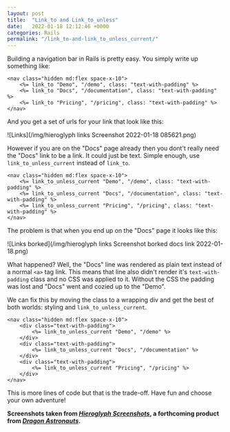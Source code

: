 ```yaml
---
layout: post
title:  "Link_to and Link_to_unless"
date:   2022-01-18 12:12:46 +0000
categories: Rails
permalink: "/link_to-and-link_to_unless_current/"
---
```


Building a navigation bar in Rails is pretty easy. You simply write up something like:

    <nav class="hidden md:flex space-x-10">
        <%= link_to "Demo", "/demo", class: "text-with-padding" %>
        <%= link_to "Docs", "/documentation", class: "text-with-padding" %>
        <%= link_to "Pricing", "/pricing", class: "text-with-padding" %>
    </nav>
 
 And you get a set of urls for your link that look like this:
 
 ![Links](/img/hieroglyph links Screenshot 2022-01-18 085621.png)
 
 However if you are on the "Docs" page already then you dont't really need the "Docs" link to be a link. It could just be text. Simple enough, use `link_to_unless_current` instead of `link_to`.
 
    <nav class="hidden md:flex space-x-10">
        <%= link_to_unless_current "Demo", "/demo", class: "text-with-padding" %>
        <%= link_to_unless_current "Docs", "/documentation", class: "text-with-padding" %>
        <%= link_to_unless_current "Pricing", "/pricing", class: "text-with-padding" %>
    </nav>

The problem is that when you end up on the "Docs" page it looks like this:

![Links borked](/img/hieroglyph links Screenshot borked docs link 2022-01-18.png)

What happened? Well, the "Docs" line was rendered as plain text instead of a normal `<a>` tag link. This means that line also didn't render it's `text-with-padding` class and no CSS was applied to it. Without the CSS the padding was lost and "Docs" went and cozied up to the "Demo".

We can fix this by moving the class to a wrapping div and get the best of both worlds: styling and `link_to_unless_current`.

    <nav class="hidden md:flex space-x-10">
        <div class="text-with-padding">
            <%= link_to_unless_current "Demo", "/demo" %>
        </div>
        <div class="text-with-padding">
            <%= link_to_unless_current "Docs", "/documentation" %>
        </div>
        <div class="text-with-padding">
            <%= link_to_unless_current "Pricing", "/pricing" %>
        </div>
    </nav>

This is more lines of code but that is the trade-off. Have fun and choose your own adventure!

**Screenshots taken from *[Hieroglyph Screenshots](https://www.hieroglyphapp.com)*, a forthcoming product from *[Dragon Astronauts](https://www.dragonastronauts.com/)*.**
  
  
